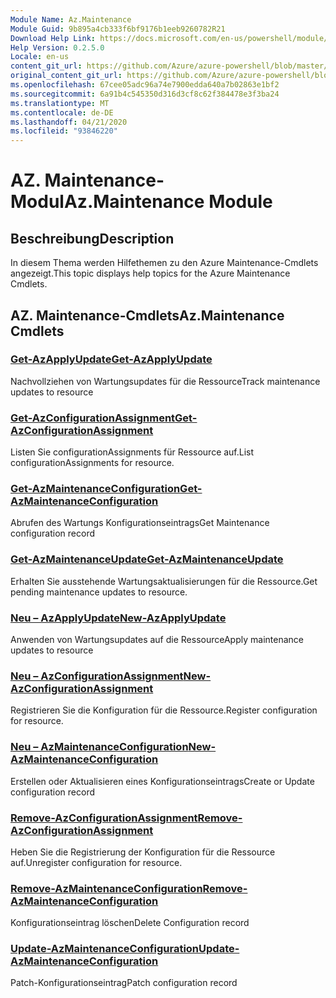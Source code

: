 ```yaml
---
Module Name: Az.Maintenance
Module Guid: 9b895a4cb333f6bf9176b1eeb9260782R21
Download Help Link: https://docs.microsoft.com/en-us/powershell/module/az.maintenance
Help Version: 0.2.5.0
Locale: en-us
content_git_url: https://github.com/Azure/azure-powershell/blob/master/src/Maintenance/Maintenance/help/Az.Maintenance.md
original_content_git_url: https://github.com/Azure/azure-powershell/blob/master/src/Maintenance/Maintenance/help/Az.Maintenance.md
ms.openlocfilehash: 67cee05adc96a74e7900edda640a7b02863e1bf2
ms.sourcegitcommit: 6a91b4c545350d316d3cf8c62f384478e3f3ba24
ms.translationtype: MT
ms.contentlocale: de-DE
ms.lasthandoff: 04/21/2020
ms.locfileid: "93846220"
---
```

# <span data-ttu-id="f09dc-101">AZ. Maintenance-Modul</span><span class="sxs-lookup"><span data-stu-id="f09dc-101">Az.Maintenance Module</span></span>
## <span data-ttu-id="f09dc-102">Beschreibung</span><span class="sxs-lookup"><span data-stu-id="f09dc-102">Description</span></span>
<span data-ttu-id="f09dc-103">In diesem Thema werden Hilfethemen zu den Azure Maintenance-Cmdlets angezeigt.</span><span class="sxs-lookup"><span data-stu-id="f09dc-103">This topic displays help topics for the Azure Maintenance Cmdlets.</span></span>

## <span data-ttu-id="f09dc-104">AZ. Maintenance-Cmdlets</span><span class="sxs-lookup"><span data-stu-id="f09dc-104">Az.Maintenance Cmdlets</span></span>
### [<span data-ttu-id="f09dc-105">Get-AzApplyUpdate</span><span class="sxs-lookup"><span data-stu-id="f09dc-105">Get-AzApplyUpdate</span></span>](Get-AzApplyUpdate.md)
<span data-ttu-id="f09dc-106">Nachvollziehen von Wartungsupdates für die Ressource</span><span class="sxs-lookup"><span data-stu-id="f09dc-106">Track maintenance updates to resource</span></span>

### [<span data-ttu-id="f09dc-107">Get-AzConfigurationAssignment</span><span class="sxs-lookup"><span data-stu-id="f09dc-107">Get-AzConfigurationAssignment</span></span>](Get-AzConfigurationAssignment.md)
<span data-ttu-id="f09dc-108">Listen Sie configurationAssignments für Ressource auf.</span><span class="sxs-lookup"><span data-stu-id="f09dc-108">List configurationAssignments for resource.</span></span>

### [<span data-ttu-id="f09dc-109">Get-AzMaintenanceConfiguration</span><span class="sxs-lookup"><span data-stu-id="f09dc-109">Get-AzMaintenanceConfiguration</span></span>](Get-AzMaintenanceConfiguration.md)
<span data-ttu-id="f09dc-110">Abrufen des Wartungs Konfigurationseintrags</span><span class="sxs-lookup"><span data-stu-id="f09dc-110">Get Maintenance configuration record</span></span>

### [<span data-ttu-id="f09dc-111">Get-AzMaintenanceUpdate</span><span class="sxs-lookup"><span data-stu-id="f09dc-111">Get-AzMaintenanceUpdate</span></span>](Get-AzMaintenanceUpdate.md)
<span data-ttu-id="f09dc-112">Erhalten Sie ausstehende Wartungsaktualisierungen für die Ressource.</span><span class="sxs-lookup"><span data-stu-id="f09dc-112">Get pending maintenance updates to resource.</span></span>

### [<span data-ttu-id="f09dc-113">Neu – AzApplyUpdate</span><span class="sxs-lookup"><span data-stu-id="f09dc-113">New-AzApplyUpdate</span></span>](New-AzApplyUpdate.md)
<span data-ttu-id="f09dc-114">Anwenden von Wartungsupdates auf die Ressource</span><span class="sxs-lookup"><span data-stu-id="f09dc-114">Apply maintenance updates to resource</span></span>

### [<span data-ttu-id="f09dc-115">Neu – AzConfigurationAssignment</span><span class="sxs-lookup"><span data-stu-id="f09dc-115">New-AzConfigurationAssignment</span></span>](New-AzConfigurationAssignment.md)
<span data-ttu-id="f09dc-116">Registrieren Sie die Konfiguration für die Ressource.</span><span class="sxs-lookup"><span data-stu-id="f09dc-116">Register configuration for resource.</span></span>

### [<span data-ttu-id="f09dc-117">Neu – AzMaintenanceConfiguration</span><span class="sxs-lookup"><span data-stu-id="f09dc-117">New-AzMaintenanceConfiguration</span></span>](New-AzMaintenanceConfiguration.md)
<span data-ttu-id="f09dc-118">Erstellen oder Aktualisieren eines Konfigurationseintrags</span><span class="sxs-lookup"><span data-stu-id="f09dc-118">Create or Update configuration record</span></span>

### [<span data-ttu-id="f09dc-119">Remove-AzConfigurationAssignment</span><span class="sxs-lookup"><span data-stu-id="f09dc-119">Remove-AzConfigurationAssignment</span></span>](Remove-AzConfigurationAssignment.md)
<span data-ttu-id="f09dc-120">Heben Sie die Registrierung der Konfiguration für die Ressource auf.</span><span class="sxs-lookup"><span data-stu-id="f09dc-120">Unregister configuration for resource.</span></span>

### [<span data-ttu-id="f09dc-121">Remove-AzMaintenanceConfiguration</span><span class="sxs-lookup"><span data-stu-id="f09dc-121">Remove-AzMaintenanceConfiguration</span></span>](Remove-AzMaintenanceConfiguration.md)
<span data-ttu-id="f09dc-122">Konfigurationseintrag löschen</span><span class="sxs-lookup"><span data-stu-id="f09dc-122">Delete Configuration record</span></span>

### [<span data-ttu-id="f09dc-123">Update-AzMaintenanceConfiguration</span><span class="sxs-lookup"><span data-stu-id="f09dc-123">Update-AzMaintenanceConfiguration</span></span>](Update-AzMaintenanceConfiguration.md)
<span data-ttu-id="f09dc-124">Patch-Konfigurationseintrag</span><span class="sxs-lookup"><span data-stu-id="f09dc-124">Patch configuration record</span></span>


